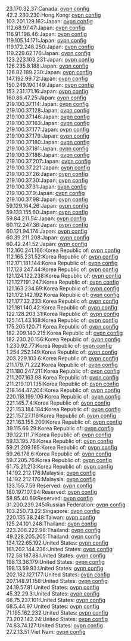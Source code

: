 23.170.32.37:Canada: [ovpn config](vpn/23_170_32_37.ovpn)  
42.2.230.230:Hong Kong: [ovpn config](vpn/42_2_230_230.ovpn)  
103.201.129.162:Japan: [ovpn config](vpn/103_201_129_162.ovpn)  
112.68.97.47:Japan: [ovpn config](vpn/112_68_97_47.ovpn)  
116.91.198.46:Japan: [ovpn config](vpn/116_91_198_46.ovpn)  
119.105.14.171:Japan: [ovpn config](vpn/119_105_14_171.ovpn)  
119.172.248.250:Japan: [ovpn config](vpn/119_172_248_250.ovpn)  
119.229.62.176:Japan: [ovpn config](vpn/119_229_62_176.ovpn)  
123.223.103.231:Japan: [ovpn config](vpn/123_223_103_231.ovpn)  
126.235.8.188:Japan: [ovpn config](vpn/126_235_8_188.ovpn)  
126.82.189.230:Japan: [ovpn config](vpn/126_82_189_230.ovpn)  
147.192.99.72:Japan: [ovpn config](vpn/147_192_99_72.ovpn)  
150.249.190.149:Japan: [ovpn config](vpn/150_249_190_149.ovpn)  
153.231.171.16:Japan: [ovpn config](vpn/153_231_171_16.ovpn)  
160.86.47.25:Japan: [ovpn config](vpn/160_86_47_25.ovpn)  
219.100.37.114:Japan: [ovpn config](vpn/219_100_37_114.ovpn)  
219.100.37.128:Japan: [ovpn config](vpn/219_100_37_128.ovpn)  
219.100.37.146:Japan: [ovpn config](vpn/219_100_37_146.ovpn)  
219.100.37.163:Japan: [ovpn config](vpn/219_100_37_163.ovpn)  
219.100.37.177:Japan: [ovpn config](vpn/219_100_37_177.ovpn)  
219.100.37.179:Japan: [ovpn config](vpn/219_100_37_179.ovpn)  
219.100.37.180:Japan: [ovpn config](vpn/219_100_37_180.ovpn)  
219.100.37.181:Japan: [ovpn config](vpn/219_100_37_181.ovpn)  
219.100.37.186:Japan: [ovpn config](vpn/219_100_37_186.ovpn)  
219.100.37.207:Japan: [ovpn config](vpn/219_100_37_207.ovpn)  
219.100.37.221:Japan: [ovpn config](vpn/219_100_37_221.ovpn)  
219.100.37.26:Japan: [ovpn config](vpn/219_100_37_26.ovpn)  
219.100.37.30:Japan: [ovpn config](vpn/219_100_37_30.ovpn)  
219.100.37.31:Japan: [ovpn config](vpn/219_100_37_31.ovpn)  
219.100.37.9:Japan: [ovpn config](vpn/219_100_37_9.ovpn)  
219.100.37.98:Japan: [ovpn config](vpn/219_100_37_98.ovpn)  
59.129.164.26:Japan: [ovpn config](vpn/59_129_164_26.ovpn)  
59.133.155.60:Japan: [ovpn config](vpn/59_133_155_60.ovpn)  
59.84.211.54:Japan: [ovpn config](vpn/59_84_211_54.ovpn)  
60.112.247.36:Japan: [ovpn config](vpn/60_112_247_36.ovpn)  
60.121.94.174:Japan: [ovpn config](vpn/60_121_94_174.ovpn)  
60.39.211.208:Japan: [ovpn config](vpn/60_39_211_208.ovpn)  
60.42.241.52:Japan: [ovpn config](vpn/60_42_241_52.ovpn)  
112.160.241.166:Korea Republic of: [ovpn config](vpn/112_160_241_166.ovpn)  
112.165.231.52:Korea Republic of: [ovpn config](vpn/112_165_231_52.ovpn)  
112.171.181.144:Korea Republic of: [ovpn config](vpn/112_171_181_144.ovpn)  
117.123.247.44:Korea Republic of: [ovpn config](vpn/117_123_247_44.ovpn)  
121.124.122.238:Korea Republic of: [ovpn config](vpn/121_124_122_238.ovpn)  
121.127.191.247:Korea Republic of: [ovpn config](vpn/121_127_191_247.ovpn)  
121.163.234.69:Korea Republic of: [ovpn config](vpn/121_163_234_69.ovpn)  
121.172.142.192:Korea Republic of: [ovpn config](vpn/121_172_142_192.ovpn)  
121.177.32.233:Korea Republic of: [ovpn config](vpn/121_177_32_233.ovpn)  
121.181.140.42:Korea Republic of: [ovpn config](vpn/121_181_140_42.ovpn)  
122.128.203.31:Korea Republic of: [ovpn config](vpn/122_128_203_31.ovpn)  
125.141.43.168:Korea Republic of: [ovpn config](vpn/125_141_43_168.ovpn)  
175.205.120.71:Korea Republic of: [ovpn config](vpn/175_205_120_71.ovpn)  
182.209.140.215:Korea Republic of: [ovpn config](vpn/182_209_140_215.ovpn)  
182.230.20.156:Korea Republic of: [ovpn config](vpn/182_230_20_156.ovpn)  
1.230.92.77:Korea Republic of: [ovpn config](vpn/1_230_92_77.ovpn)  
1.254.252.149:Korea Republic of: [ovpn config](vpn/1_254_252_149.ovpn)  
203.229.103.6:Korea Republic of: [ovpn config](vpn/203_229_103_6.ovpn)  
211.179.71.222:Korea Republic of: [ovpn config](vpn/211_179_71_222.ovpn)  
211.180.247.211:Korea Republic of: [ovpn config](vpn/211_180_247_211.ovpn)  
211.207.163.98:Korea Republic of: [ovpn config](vpn/211_207_163_98.ovpn)  
211.219.101.135:Korea Republic of: [ovpn config](vpn/211_219_101_135.ovpn)  
218.144.47.204:Korea Republic of: [ovpn config](vpn/218_144_47_204.ovpn)  
220.118.199.106:Korea Republic of: [ovpn config](vpn/220_118_199_106.ovpn)  
221.145.7.4:Korea Republic of: [ovpn config](vpn/221_145_7_4.ovpn)  
221.153.184.184:Korea Republic of: [ovpn config](vpn/221_153_184_184.ovpn)  
221.157.27.116:Korea Republic of: [ovpn config](vpn/221_157_27_116.ovpn)  
221.163.155.200:Korea Republic of: [ovpn config](vpn/221_163_155_200.ovpn)  
39.115.66.29:Korea Republic of: [ovpn config](vpn/39_115_66_29.ovpn)  
39.122.111.7:Korea Republic of: [ovpn config](vpn/39_122_111_7.ovpn)  
59.13.195.76:Korea Republic of: [ovpn config](vpn/59_13_195_76.ovpn)  
59.21.209.165:Korea Republic of: [ovpn config](vpn/59_21_209_165.ovpn)  
59.26.178.6:Korea Republic of: [ovpn config](vpn/59_26_178_6.ovpn)  
59.7.205.76:Korea Republic of: [ovpn config](vpn/59_7_205_76.ovpn)  
61.75.21.213:Korea Republic of: [ovpn config](vpn/61_75_21_213.ovpn)  
14.192.212.176:Malaysia: [ovpn config](vpn/14_192_212_176.ovpn)  
14.192.212.176:Malaysia: [ovpn config](vpn/14_192_212_176.ovpn)  
133.155.7.59:Reserved: [ovpn config](vpn/133_155_7_59.ovpn)  
180.197.107.94:Reserved: [ovpn config](vpn/180_197_107_94.ovpn)  
58.85.40.69:Reserved: [ovpn config](vpn/58_85_40_69.ovpn)  
31.200.239.245:Russian Federation: [ovpn config](vpn/31_200_239_245.ovpn)  
103.250.73.22:Singapore: [ovpn config](vpn/103_250_73_22.ovpn)  
220.135.38.248:Taiwan: [ovpn config](vpn/220_135_38_248.ovpn)  
125.24.101.248:Thailand: [ovpn config](vpn/125_24_101_248.ovpn)  
223.206.222.98:Thailand: [ovpn config](vpn/223_206_222_98.ovpn)  
49.228.205.205:Thailand: [ovpn config](vpn/49_228_205_205.ovpn)  
134.122.65.192:United States: [ovpn config](vpn/134_122_65_192.ovpn)  
161.202.144.236:United States: [ovpn config](vpn/161_202_144_236.ovpn)  
172.58.187.88:United States: [ovpn config](vpn/172_58_187_88.ovpn)  
198.13.36.179:United States: [ovpn config](vpn/198_13_36_179.ovpn)  
198.13.59.93:United States: [ovpn config](vpn/198_13_59_93.ovpn)  
202.182.127.177:United States: [ovpn config](vpn/202_182_127_177.ovpn)  
207.148.91.158:United States: [ovpn config](vpn/207_148_91_158.ovpn)  
24.19.57.81:United States: [ovpn config](vpn/24_19_57_81.ovpn)  
45.32.29.3:United States: [ovpn config](vpn/45_32_29_3.ovpn)  
66.75.237.101:United States: [ovpn config](vpn/66_75_237_101.ovpn)  
68.5.44.97:United States: [ovpn config](vpn/68_5_44_97.ovpn)  
71.195.162.232:United States: [ovpn config](vpn/71_195_162_232.ovpn)  
73.202.142.24:United States: [ovpn config](vpn/73_202_142_24.ovpn)  
74.83.74.127:United States: [ovpn config](vpn/74_83_74_127.ovpn)  
27.2.13.51:Viet Nam: [ovpn config](vpn/27_2_13_51.ovpn)  
